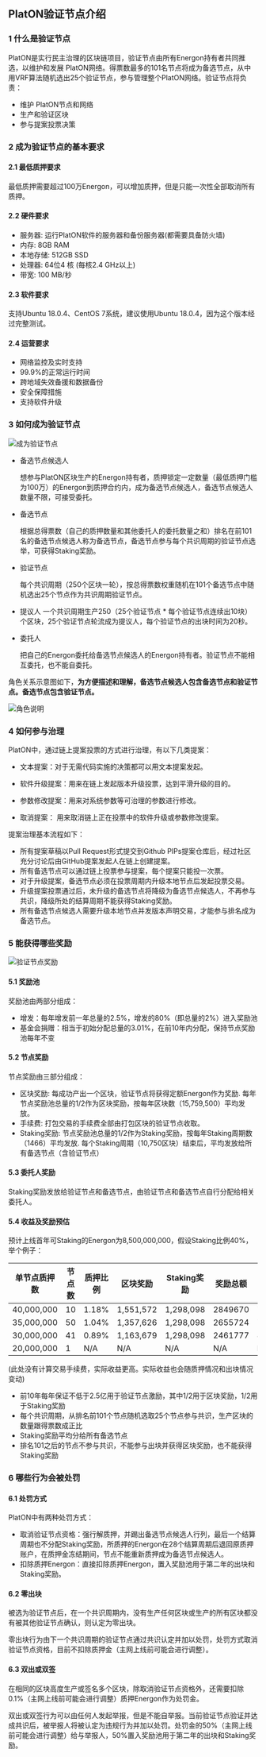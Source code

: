 ## PlatON验证节点介绍

### 1 什么是验证节点

PlatON是实行民主治理的区块链项目，验证节点由所有Energon持有者共同推选，以维护和发展 PlatON网络。得票数最多的101名节点将成为备选节点，从中用VRF算法随机选出25个验证节点，参与管理整个PlatON网络。验证节点将负责：

- 维护 PlatON节点和网络
- 生产和验证区块
- 参与提案投票决策

### 2 成为验证节点的基本要求

#### 2.1 最低质押要求

最低质押需要超过100万Energon，可以增加质押，但是只能一次性全部取消所有质押。

#### 2.2 硬件要求

- 服务器: 运行PlatON软件的服务器和备份服务器(都需要具备防火墙)
- 内存: 8GB RAM 
- 本地存储: 512GB SSD
- 处理器: 64位4 核 (每核2.4 GHz以上)
- 带宽: 100 MB/秒

#### 2.3 软件要求

支持Ubuntu 18.0.4、CentOS 7系统，建议使用Ubuntu 18.0.4，因为这个版本经过完整测试。

#### 2.4 运营要求

- 网络监控及实时支持
- 99.9%的正常运行时间
- 跨地域失效备援和数据备份
- 安全保障措施
- 支持软件升级

### 3 如何成为验证节点

![成为验证节点](PlatON验证节点介绍.assets/成为验证节点.png)

- 备选节点候选人

  想参与PlatON区块生产的Energon持有者，质押锁定一定数量（最低质押门槛为100万）的Energon到质押合约内，成为备选节点候选人，备选节点候选人数量不限，可接受委托。

- 备选节点

  根据总得票数（自己的质押数量和其他委托人的委托数量之和）排名在前101名的备选节点候选人称为备选节点，备选节点参与每个共识周期的验证节点选举，可获得Staking奖励。

- 验证节点

  每个共识周期（250个区块一轮），按总得票数权重随机在101个备选节点中随机选出25个节点作为共识周期验证节点。

- 提议人
  一个共识周期生产250（25个验证节点 * 每个验证节点连续出10块）个区块，25个验证节点轮流成为提议人，每个验证节点的出块时间为20秒。  

- 委托人

  把自己的Energon委托给备选节点候选人的Energon持有者。验证节点不能相互委托，也不能自委托。



角色关系示意图如下，**为方便描述和理解，备选节点候选人包含备选节点和验证节点。备选节点包含验证节点。**

![角色说明](PlatON验证节点介绍.assets/角色说明.png)

### 4 如何参与治理

PlatON中，通过链上提案投票的方式进行治理，有以下几类提案：

- 文本提案：对于无需代码实施的决策都可以用文本提案发起。

- 软件升级提案：用来在链上发起版本升级投票，达到平滑升级的目的。

- 参数修改提案：用来对系统参数等可治理的参数进行修改。

- 取消提案： 用来取消链上正在投票中的软件升级或参数修改提案。

  

提案治理基本流程如下：

- 所有提案草稿以Pull Request形式提交到Github PIPs提案仓库后，经过社区充分讨论后由GitHub提案发起人在链上创建提案。
- 所有备选节点可以通过链上投票参与提案，每个提案只能投一次票。
- 对于升级提案，备选节点必须在投票周期内升级本地节点后发起投票交易。
- 升级提案投票通过后，未升级的备选节点将降级为备选节点候选人，不再参与共识，降级所处的结算周期不能获得Staking奖励。
- 所有备选节点候选人需要升级本地节点并发版本声明交易，才能参与排名成为备选节点。

### 5 能获得哪些奖励

![验证节点奖励](PlatON验证节点介绍.assets/验证节点奖励.png)

#### 5.1 奖励池

奖励池由两部分组成：

- 增发：每年增发前一年总量的2.5%，增发的80%（即总量的2%）进入奖励池
- 基金会捐赠：相当于初始分配总量的3.01%，在前10年内分配，保持节点奖励池每年不变

#### 5.2 节点奖励

节点奖励由三部分组成：

- 区块奖励: 每成功产出一个区块，验证节点将获得定额Energon作为奖励. 每年节点奖励池总量的1/2作为区块奖励，按每年区块数（15,759,500）平均发放。
- 手续费: 打包交易的手续费全部由打包区块的验证节点收取。
- Staking奖励: 节点奖励池总量的1/2作为Staking奖励，按每年Staking周期数（1466）平均发放. 每个Staking周期（10,750区块）结束后，平均发放给所有备选节点（含验证节点）

#### 5.3 委托人奖励

  Staking奖励发放给验证节点和备选节点，由验证节点和备选节点自行分配给相关委托人。

#### 5.4 收益及奖励预估

预计上线首年可Staking的Energon为8,500,000,000，假设Staking比例40%，举个例子：

| 单节点质押数 | 节点数 | 质押比例 | 区块奖励 | Staking奖励 | 奖励总额 | 收益率 |
| ------------ | ------ | -------------- | ----------------- | -------------- | ------------ | ------------ |
| 40,000,000   | 10     | 1.18% | 1,551,572  | 1,298,098       | 2849670    | 7.12% |
| 35,000,000   | 50     | 1.04% | 1,357,626    | 1,298,098      | 2655724    | 7.59% |
| 30,000,000   | 41     | 0.89% | 1,163,679    | 1,298,098      | 2461777    | 8.21% |
| 20,000,000   | 1      | N/A | N/A            | N/A               | N/A            | N/A          |

(此处没有计算交易手续费，实际收益更高。实际收益也会随质押情况和出块情况变动)

- 前10年每年保证不低于2.5亿用于验证节点激励，其中1/2用于区块奖励，1/2用于Staking奖励
- 每个共识周期，从排名前101个节点随机选取25个节点参与共识，生产区块的数量跟得票数成正比
- Staking奖励平均分给所有备选节点
- 排名101之后的节点不参与共识，不能参与出块并获得区块奖励，也不能获得Staking奖励

### 6 哪些行为会被处罚

#### 6.1 处罚方式

PlatON中有两种处罚方式：

- 取消验证节点资格：强行解质押，并踢出备选节点候选人行列，最后一个结算周期也不分配Staking奖励，所质押的Energon在28个结算周期后退回原质押账户，在质押金冻结期间，节点不能重新质押成为备选节点候选人。
- 扣除质押Energon：直接扣除质押Energon，置入奖励池用于第二年的出块和Staking奖励。

#### 6.2 零出块

被选为验证节点后，在一个共识周期内，没有生产任何区块或生产的所有区块都没有被其他验证节点确认，则认定为零出块。

零出块行为由下一个共识周期的验证节点通过共识认定并加以处罚，处罚方式取消验证节点资格，目前不扣除质押金（主网上线前可能会进行调整）。

#### 6.3 双出或双签

在相同的区块高度生产或签名多个区块，除取消验证节点资格外，还需要扣除0.1%（主网上线前可能会进行调整）质押Energon作为处罚金。

双出或双签行为可以由任何人发起举报，但是不能自举报。当前验证节点验证并达成共识后，被举报人将被认定为违规行为并加以处罚。处罚金的50%（主网上线前可能会进行调整）给与举报人，50%置入奖励池用于第二年的出块和Staking奖励。

